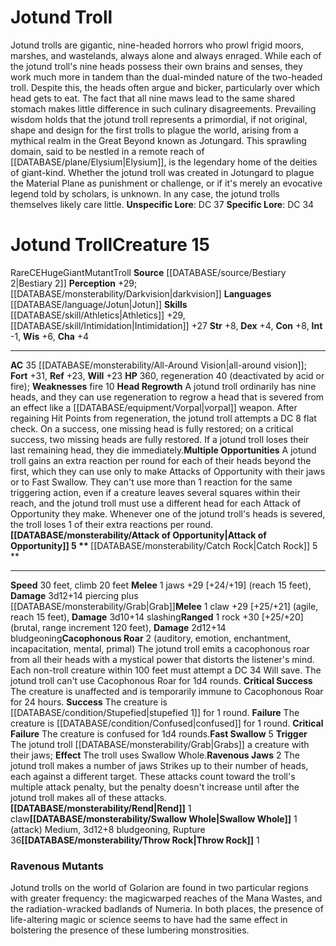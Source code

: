 ﻿---
ac: '35'
alignment: CE
all_resistance: null
burrow_speed: null
charisma: '+4'
climb_speed: '20'
constitution: '+8'
creature_ability:
- Attack of Opportunity
- Cacophonous Roar
- Catch Rock
- Fast Swallow
- Head Regrowth
- Multiple
- Opportunities
- Ravenous Jaws
- Rend
- Swallow Whole
- Throw Rock
creature_family: '[[DATABASE/monsterfamily/Troll|Troll]]'
description: 'Jotund trolls are gigantic, nine-headed horrors who prowl frigid moors,
  marshes, and wastelands, always alone and always enraged. While each of the jotund
  troll''s nine heads possess their own brains and senses, they work much more in
  tandem than the dual-minded nature of the two-headed troll. Despite this, the heads
  often argue and bicker, particularly over which head gets to eat. The fact that
  all nine maws lead to the same shared stomach makes little difference in such culinary
  disagreements.<br/><br/> Prevailing wisdom holds that the jotund troll represents
  a primordial, if not original, shape and design for the first trolls to plague the
  world, arising from a mythical realm in the Great Beyond known as Jotungard. This
  sprawling domain, said to be nestled in a remote reach of [[DATABASE/plane/Elysium|Elysium]]
  , is the legendary home of the deities of giant-kind. Whether the jotund troll was
  created in Jotungard to plague the Material Plane as punishment or challenge, or
  if it''s merely an evocative legend told by scholars, is unknown. In any case, the
  jotund trolls themselves likely care little.<br/><br/><b><u>Unspecific Lore</u></b>:
  DC 37<br/><b><u>Specific Lore</u></b>: DC 34'
dexterity: '+4'
element: null
fly_speed: null
fortitude: '+31'
hardness: null
hp: '360'
id: '834'
immunity: null
intelligence: '-1'
land_speed: '30'
language:
- '[[DATABASE/language/Jotun|Jotun]]'
level: '15'
max_speed: '30'
name: Jotund Troll
perception: '+29'
rarity: Rare
reflex: '+23'
resistance: null
rus_type_level: null
school: null
sense:
- '[[DATABASE/monsterability/Darkvision|darkvision]]'
size: Huge
skill:
- '[[DATABASE/skill/Athletics|Athletics]] +29'
- '[[DATABASE/skill/Intimidation|Intimidation]] +27'
source: '[[DATABASE/source/Bestiary 2|Bestiary 2]]'
speed:
- 30 feet
- climb 20 feet
spell: null
strength: '+8'
strength_req: '8'
strongest_save:
- Fortitude
swim_speed: null
trait:
- '[[DATABASE/trait/Giant|Giant]]'
- '[[DATABASE/trait/Mutant|Mutant]]'
- '[[DATABASE/trait/Rare|Rare]]'
- '[[DATABASE/trait/Troll|Troll]]'
type: Creature
vision: Darkvision
weakest_save:
- Reflex
- Will
weakness:
- fire 10
will: '+23'
wisdom: '+6'

---
# Jotund Troll

Jotund trolls are gigantic, nine-headed horrors who prowl frigid moors, marshes, and wastelands, always alone and always enraged. While each of the jotund troll's nine heads possess their own brains and senses, they work much more in tandem than the dual-minded nature of the two-headed troll. Despite this, the heads often argue and bicker, particularly over which head gets to eat. The fact that all nine maws lead to the same shared stomach makes little difference in such culinary disagreements.
 Prevailing wisdom holds that the jotund troll represents a primordial, if not original, shape and design for the first trolls to plague the world, arising from a mythical realm in the Great Beyond known as Jotungard. This sprawling domain, said to be nestled in a remote reach of [[DATABASE/plane/Elysium|Elysium]], is the legendary home of the deities of giant-kind. Whether the jotund troll was created in Jotungard to plague the Material Plane as punishment or challenge, or if it's merely an evocative legend told by scholars, is unknown. In any case, the jotund trolls themselves likely care little.
**Unspecific Lore**: DC 37
**Specific Lore**: DC 34

# Jotund Troll<span class="item-type">Creature 15</span>

<span class="trait-rare item-trait">Rare</span><span class="trait-alignment item-trait">CE</span><span class="trait-size item-trait">Huge</span><span class="item-trait">Giant</span><span class="item-trait">Mutant</span><span class="item-trait">Troll</span>
**Source** [[DATABASE/source/Bestiary 2|Bestiary 2]] 
**Perception** +29; [[DATABASE/monsterability/Darkvision|darkvision]]
**Languages** [[DATABASE/language/Jotun|Jotun]]
**Skills** [[DATABASE/skill/Athletics|Athletics]] +29, [[DATABASE/skill/Intimidation|Intimidation]] +27
**Str** +8, **Dex** +4, **Con** +8, **Int** -1, **Wis** +6, **Cha** +4

---
**AC** 35 [[DATABASE/monsterability/All-Around Vision|all-around vision]]; **Fort** +31, **Ref** +23, **Will** +23
**HP** 360, regeneration 40 (deactivated by acid or fire); **Weaknesses** fire 10
<span class="in-box-ability">**Head Regrowth** A jotund troll ordinarily has nine heads, and they can use regeneration to regrow a head that is severed from an effect like a [[DATABASE/equipment/Vorpal|vorpal]] weapon. After regaining Hit Points from regeneration, the jotund troll attempts a DC 8 flat check. On a success, one missing head is fully restored; on a critical success, two missing heads are fully restored. If a jotund troll loses their last remaining head, they die immediately.</span><span class="in-box-ability">**Multiple Opportunities** A jotund troll gains an extra reaction per round for each of their heads beyond the first, which they can use only to make Attacks of Opportunity with their jaws or to Fast Swallow. They can't use more than 1 reaction for the same triggering action, even if a creature leaves several squares within their reach, and the jotund troll must use a different head for each Attack of Opportunity they make. Whenever one of the jotund troll's heads is severed, the troll loses 1 of their extra reactions per round.</span><span class="in-box-ability">**[[DATABASE/monsterability/Attack of Opportunity|Attack of Opportunity]] <span class="action-icon">5</span> ** </span><span class="in-box-ability">**[[DATABASE/monsterability/Catch Rock|Catch Rock]] <span class="action-icon">5</span> ** </span>

---
**Speed** 30 feet, climb 20 feet
<span class="in-box-ability">**Melee** <span class="action-icon">1</span> jaws +29 [+24/+19] (reach 15 feet), **Damage** 3d12+14 piercing plus [[DATABASE/monsterability/Grab|Grab]]</span><span class="in-box-ability">**Melee** <span class="action-icon">1</span> claw +29 [+25/+21] (agile, reach 15 feet), **Damage** 3d10+14 slashing</span><span class="in-box-ability">**Ranged** <span class="action-icon">1</span> rock +30 [+25/+20] (brutal, range increment 120 feet), **Damage** 2d12+14 bludgeoning</span><span class="in-box-ability">**Cacophonous Roar** <span class="action-icon">2</span> (auditory, emotion, enchantment, incapacitation, mental, primal) The jotund troll emits a cacophonous roar from all their heads with a mystical power that distorts the listener's mind. Each non-troll creature within 100 feet must attempt a DC 34 Will save. The jotund troll can't use Cacophonous Roar for 1d4 rounds. 
**Critical Success** The creature is unaffected and is temporarily immune to Cacophonous Roar for 24 hours. 
**Success** The creature is [[DATABASE/condition/Stupefied|stupefied 1]] for 1 round. 
**Failure** The creature is [[DATABASE/condition/Confused|confused]] for 1 round. 
**Critical Failure** The creature is confused for 1d4 rounds.</span><span class="in-box-ability">**Fast Swallow** <span class="action-icon">5</span> **Trigger** The jotund troll [[DATABASE/monsterability/Grab|Grabs]] a creature with their jaws; **Effect** The troll uses Swallow Whole.</span><span class="in-box-ability">**Ravenous Jaws** <span class="action-icon">2</span> The jotund troll makes a number of jaws Strikes up to their number of heads, each against a different target. These attacks count toward the troll's multiple attack penalty, but the penalty doesn't increase until after the jotund troll makes all of these attacks.</span><span class="in-box-ability">**[[DATABASE/monsterability/Rend|Rend]]** <span class="action-icon">1</span> claw</span><span class="in-box-ability">**[[DATABASE/monsterability/Swallow Whole|Swallow Whole]]** <span class="action-icon">1</span> (attack) Medium, 3d12+8 bludgeoning, Rupture 36</span><span class="in-box-ability">**[[DATABASE/monsterability/Throw Rock|Throw Rock]]** <span class="action-icon">1</span> </span>

###  Ravenous Mutants

Jotund trolls on the world of Golarion are found in two particular regions with greater frequency: the magicwarped reaches of the Mana Wastes, and the radiation-wracked badlands of Numeria. In both places, the presence of life-altering magic or science seems to have had the same effect in bolstering the presence of these lumbering monstrosities.